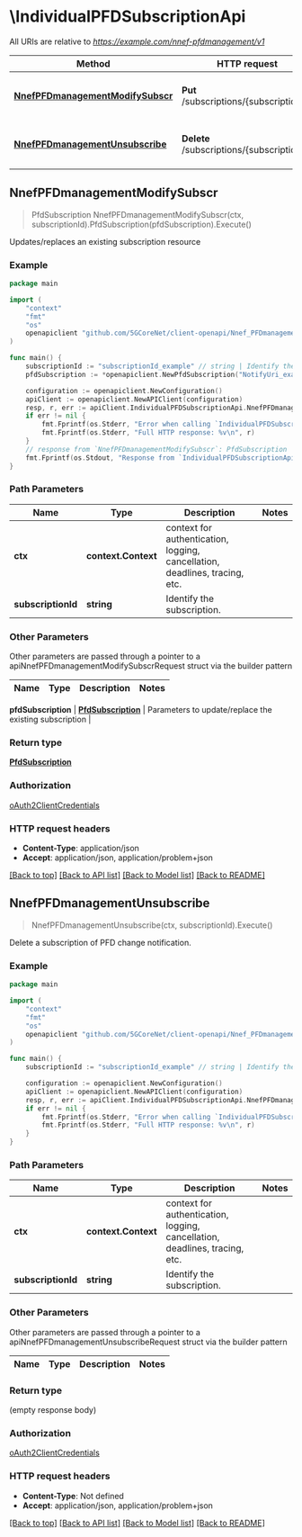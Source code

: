 # \IndividualPFDSubscriptionApi

All URIs are relative to *https://example.com/nnef-pfdmanagement/v1*

Method | HTTP request | Description
------------- | ------------- | -------------
[**NnefPFDmanagementModifySubscr**](IndividualPFDSubscriptionApi.md#NnefPFDmanagementModifySubscr) | **Put** /subscriptions/{subscriptionId} | Updates/replaces an existing subscription resource
[**NnefPFDmanagementUnsubscribe**](IndividualPFDSubscriptionApi.md#NnefPFDmanagementUnsubscribe) | **Delete** /subscriptions/{subscriptionId} | Delete a subscription of PFD change notification.



## NnefPFDmanagementModifySubscr

> PfdSubscription NnefPFDmanagementModifySubscr(ctx, subscriptionId).PfdSubscription(pfdSubscription).Execute()

Updates/replaces an existing subscription resource

### Example

```go
package main

import (
    "context"
    "fmt"
    "os"
    openapiclient "github.com/5GCoreNet/client-openapi/Nnef_PFDmanagement"
)

func main() {
    subscriptionId := "subscriptionId_example" // string | Identify the subscription.
    pfdSubscription := *openapiclient.NewPfdSubscription("NotifyUri_example", "SupportedFeatures_example") // PfdSubscription | Parameters to update/replace the existing subscription

    configuration := openapiclient.NewConfiguration()
    apiClient := openapiclient.NewAPIClient(configuration)
    resp, r, err := apiClient.IndividualPFDSubscriptionApi.NnefPFDmanagementModifySubscr(context.Background(), subscriptionId).PfdSubscription(pfdSubscription).Execute()
    if err != nil {
        fmt.Fprintf(os.Stderr, "Error when calling `IndividualPFDSubscriptionApi.NnefPFDmanagementModifySubscr``: %v\n", err)
        fmt.Fprintf(os.Stderr, "Full HTTP response: %v\n", r)
    }
    // response from `NnefPFDmanagementModifySubscr`: PfdSubscription
    fmt.Fprintf(os.Stdout, "Response from `IndividualPFDSubscriptionApi.NnefPFDmanagementModifySubscr`: %v\n", resp)
}
```

### Path Parameters


Name | Type | Description  | Notes
------------- | ------------- | ------------- | -------------
**ctx** | **context.Context** | context for authentication, logging, cancellation, deadlines, tracing, etc.
**subscriptionId** | **string** | Identify the subscription. | 

### Other Parameters

Other parameters are passed through a pointer to a apiNnefPFDmanagementModifySubscrRequest struct via the builder pattern


Name | Type | Description  | Notes
------------- | ------------- | ------------- | -------------

 **pfdSubscription** | [**PfdSubscription**](PfdSubscription.md) | Parameters to update/replace the existing subscription | 

### Return type

[**PfdSubscription**](PfdSubscription.md)

### Authorization

[oAuth2ClientCredentials](../README.md#oAuth2ClientCredentials)

### HTTP request headers

- **Content-Type**: application/json
- **Accept**: application/json, application/problem+json

[[Back to top]](#) [[Back to API list]](../README.md#documentation-for-api-endpoints)
[[Back to Model list]](../README.md#documentation-for-models)
[[Back to README]](../README.md)


## NnefPFDmanagementUnsubscribe

> NnefPFDmanagementUnsubscribe(ctx, subscriptionId).Execute()

Delete a subscription of PFD change notification.

### Example

```go
package main

import (
    "context"
    "fmt"
    "os"
    openapiclient "github.com/5GCoreNet/client-openapi/Nnef_PFDmanagement"
)

func main() {
    subscriptionId := "subscriptionId_example" // string | Identify the subscription.

    configuration := openapiclient.NewConfiguration()
    apiClient := openapiclient.NewAPIClient(configuration)
    resp, r, err := apiClient.IndividualPFDSubscriptionApi.NnefPFDmanagementUnsubscribe(context.Background(), subscriptionId).Execute()
    if err != nil {
        fmt.Fprintf(os.Stderr, "Error when calling `IndividualPFDSubscriptionApi.NnefPFDmanagementUnsubscribe``: %v\n", err)
        fmt.Fprintf(os.Stderr, "Full HTTP response: %v\n", r)
    }
}
```

### Path Parameters


Name | Type | Description  | Notes
------------- | ------------- | ------------- | -------------
**ctx** | **context.Context** | context for authentication, logging, cancellation, deadlines, tracing, etc.
**subscriptionId** | **string** | Identify the subscription. | 

### Other Parameters

Other parameters are passed through a pointer to a apiNnefPFDmanagementUnsubscribeRequest struct via the builder pattern


Name | Type | Description  | Notes
------------- | ------------- | ------------- | -------------


### Return type

 (empty response body)

### Authorization

[oAuth2ClientCredentials](../README.md#oAuth2ClientCredentials)

### HTTP request headers

- **Content-Type**: Not defined
- **Accept**: application/json, application/problem+json

[[Back to top]](#) [[Back to API list]](../README.md#documentation-for-api-endpoints)
[[Back to Model list]](../README.md#documentation-for-models)
[[Back to README]](../README.md)

